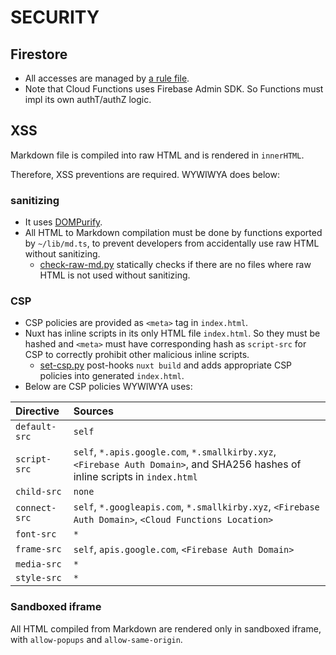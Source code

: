 # SECURITY

## Firestore

- All accesses are managed by [a rule file](../fconfig/firestore.rules).
- Note that Cloud Functions uses Firebase Admin SDK. So Functions must impl its own authT/authZ logic.

## XSS

Markdown file is compiled into raw HTML and is rendered in `innerHTML`.

Therefore, XSS preventions are required. WYWIWYA does below:

### sanitizing

- It uses [DOMPurify](https://github.com/cure53/DOMPurify).
- All HTML to Markdown compilation must be done by functions exported by `~/lib/md.ts`, to prevent developers from accidentally use raw HTML without sanitizing.
  - [check-raw-md.py](../misc/check-raw-md.bash) statically checks if there are no files where raw HTML is not used without sanitizing.

### CSP

- CSP policies are provided as `<meta>` tag in `index.html`.
- Nuxt has inline scripts in its only HTML file `index.html`. So they must be hashed and `<meta>` must have corresponding hash as `script-src` for CSP to correctly prohibit other malicious inline scripts.
  - [set-csp.py](../misc/set-csp.py) post-hooks `nuxt build` and adds appropriate CSP policies into generated `index.html`.
- Below are CSP policies WYWIWYA uses:

| Directive | Sources |
|:---|:---|
| `default-src` | `self` |
| `script-src` | `self`, `*.apis.google.com`, `*.smallkirby.xyz`, `<Firebase Auth Domain>`, and SHA256 hashes of inline scripts in `index.html` |
| `child-src` |  `none` |
| `connect-src` | `self`, `*.googleapis.com`, `*.smallkirby.xyz`, `<Firebase Auth Domain>`, `<Cloud Functions Location>` |
| `font-src` |  `*` |
| `frame-src` |  `self`, `apis.google.com`, `<Firebase Auth Domain>` |
| `media-src` |  `*` |
| `style-src` |  `*` |

### Sandboxed iframe

All HTML compiled from Markdown are rendered only in sandboxed iframe, with `allow-popups` and `allow-same-origin`.
